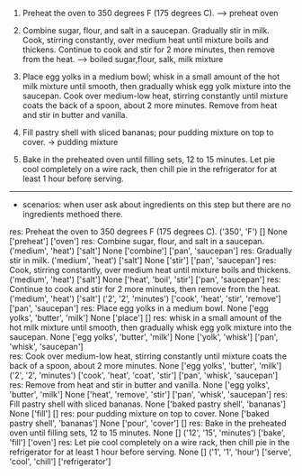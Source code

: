 1. Preheat the oven to 350 degrees F (175 degrees C).
--> preheat oven

2. Combine sugar, flour, and salt in a saucepan. Gradually stir in milk. Cook, stirring constantly, over medium heat until mixture boils and thickens. Continue to cook and stir for 2 more minutes, then remove from the heat.
--> boiled sugar,flour, salk, milk mixture

3. Place egg yolks in a medium bowl; whisk in a small amount of the hot milk mixture until smooth, then gradually whisk egg yolk mixture into the saucepan. Cook over medium-low heat, stirring constantly until mixture coats the back of a spoon, about 2 more minutes. Remove from heat and stir in butter and vanilla.

4. Fill pastry shell with sliced bananas; pour pudding mixture on top to cover.
-> pudding mixture

5. Bake in the preheated oven until filling sets, 12 to 15 minutes. Let pie cool completely on a wire rack, then chill pie in the refrigerator for at least 1 hour before serving.

-------------

- scenarios:
 when user ask about ingredients on this step but there are no ingredients methoed there. 



res:  Preheat the oven to 350 degrees F (175 degrees C). ('350', 'F') [] None ['preheat'] ['oven']
res:  Combine sugar, flour, and salt in a saucepan. ('medium', 'heat') ['salt'] None ['combine'] ['pan', 'saucepan']
res:  Gradually stir in milk. ('medium', 'heat') ['salt'] None ['stir'] ['pan', 'saucepan']
res:  Cook, stirring constantly, over medium heat until mixture boils and thickens. ('medium', 'heat') ['salt'] None ['heat', 'boil', 'stir'] ['pan', 'saucepan']
res:  Continue to cook and stir for 2 more minutes, then remove from the heat. ('medium', 'heat') ['salt'] ('2', '2', 'minutes') ['cook', 'heat', 'stir', 'remove'] ['pan', 'saucepan']
res:  Place egg yolks in a medium bowl. None ['egg yolks', 'butter', 'milk'] None ['place'] []
res:  whisk in a small amount of the hot milk mixture until smooth, then gradually whisk egg yolk mixture into the saucepan. None ['egg yolks', 'butter', 'milk'] None ['yolk', 'whisk'] ['pan', 'whisk', 'saucepan']     
res:  Cook over medium-low heat, stirring constantly until mixture coats the back of a spoon, about 2 more minutes. None ['egg yolks', 'butter', 'milk'] ('2', '2', 'minutes') ['cook', 'heat', 'coat', 'stir'] ['pan', 'whisk', 'saucepan']
res:  Remove from heat and stir in butter and vanilla. None ['egg yolks', 'butter', 'milk'] None ['heat', 'remove', 'stir'] ['pan', 'whisk', 'saucepan']
res:  Fill pastry shell with sliced bananas. None ['baked pastry shell', 'bananas'] None ['fill'] []
res:  pour pudding mixture on top to cover. None ['baked pastry shell', 'bananas'] None ['pour', 'cover'] [] 
res:  Bake in the preheated oven until filling sets, 12 to 15 minutes. None [] ('12', '15', 'minutes') ['bake', 'fill'] ['oven']
res:  Let pie cool completely on a wire rack, then chill pie in the refrigerator for at least 1 hour before serving. None [] ('1', '1', 'hour') ['serve', 'cool', 'chill'] ['refrigerator']